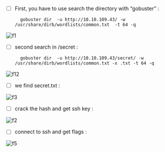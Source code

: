 - [ ] First, you have to use search the directory with “gobuster” : 

		gobuster dir  -u http://10.10.109.43/ -w /usr/share/dirb/wordlists/common.txt  -t 64 -q
		

![f1](https://user-images.githubusercontent.com/94765997/179359676-0829bed4-3244-4ea2-a500-9a45a606c2a5.png)

- [ ] second search in /secret : 

		gobuster dir  -u http://10.10.109.43/secret/ -w /usr/share/dirb/wordlists/common.txt -x .txt -t 64 -q
		

![f12](https://user-images.githubusercontent.com/94765997/179359688-778f375f-6bdc-45f4-804d-cb2b2a206aba.png)

- [ ] we find secret.txt : 

![f3](https://user-images.githubusercontent.com/94765997/179359696-f960527f-c268-4659-8807-57f8e7c8d1b9.png)


- [ ] crack the hash and get ssh key :

![f2](https://user-images.githubusercontent.com/94765997/179359701-030712c8-dd7c-4bf8-bd41-0fbee1fddc45.png)


- [ ] connect to ssh and get flags  : 

![f5](https://user-images.githubusercontent.com/94765997/179359713-bbd5957e-4ecd-4b4c-a690-614f281a1f6c.png)


